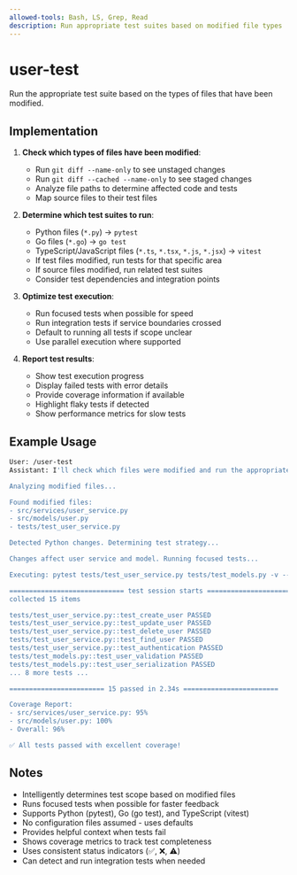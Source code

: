 ```yaml
---
allowed-tools: Bash, LS, Grep, Read
description: Run appropriate test suites based on modified file types
---
```


# user-test

Run the appropriate test suite based on the types of files that have been modified.

## Implementation

1. **Check which types of files have been modified**:
   - Run `git diff --name-only` to see unstaged changes
   - Run `git diff --cached --name-only` to see staged changes
   - Analyze file paths to determine affected code and tests
   - Map source files to their test files

2. **Determine which test suites to run**:
   - Python files (`*.py`) → `pytest`
   - Go files (`*.go`) → `go test`
   - TypeScript/JavaScript files (`*.ts`, `*.tsx`, `*.js`, `*.jsx`) → `vitest`
   - If test files modified, run tests for that specific area
   - If source files modified, run related test suites
   - Consider test dependencies and integration points

3. **Optimize test execution**:
   - Run focused tests when possible for speed
   - Run integration tests if service boundaries crossed
   - Default to running all tests if scope unclear
   - Use parallel execution where supported

4. **Report test results**:
   - Show test execution progress
   - Display failed tests with error details
   - Provide coverage information if available
   - Highlight flaky tests if detected
   - Show performance metrics for slow tests

## Example Usage

```sh
User: /user-test
Assistant: I'll check which files were modified and run the appropriate tests.

Analyzing modified files...

Found modified files:
- src/services/user_service.py
- src/models/user.py
- tests/test_user_service.py

Detected Python changes. Determining test strategy...

Changes affect user service and model. Running focused tests...

Executing: pytest tests/test_user_service.py tests/test_models.py -v --cov=src

============================= test session starts ==============================
collected 15 items

tests/test_user_service.py::test_create_user PASSED                     [ 6%]
tests/test_user_service.py::test_update_user PASSED                     [13%]
tests/test_user_service.py::test_delete_user PASSED                     [20%]
tests/test_user_service.py::test_find_user PASSED                       [26%]
tests/test_user_service.py::test_authentication PASSED                  [33%]
tests/test_models.py::test_user_validation PASSED                       [40%]
tests/test_models.py::test_user_serialization PASSED                    [46%]
... 8 more tests ...

======================== 15 passed in 2.34s ========================

Coverage Report:
- src/services/user_service.py: 95%
- src/models/user.py: 100%
- Overall: 96%

✅ All tests passed with excellent coverage!
```

## Notes

- Intelligently determines test scope based on modified files
- Runs focused tests when possible for faster feedback
- Supports Python (pytest), Go (go test), and TypeScript (vitest)
- No configuration files assumed - uses defaults
- Provides helpful context when tests fail
- Shows coverage metrics to track test completeness
- Uses consistent status indicators (✅, ❌, ⚠️)
- Can detect and run integration tests when needed